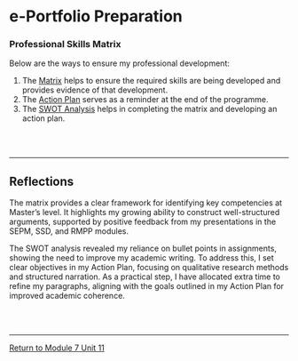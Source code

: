 # e-Portfolio Preparation

### Professional Skills Matrix
Below are the ways to ensure my professional development:

1. The [Matrix](RMPP_Unit11_Matrix.pdf) helps to ensure the required skills are being developed and provides evidence of that development.
2. The [Action Plan](RMPP_Unit11_ActionPlan.pdf) serves as a reminder at the end of the programme.
3. The [SWOT Analysis](RMPP_Unit11_SWOTAnalysis.pdf) helps in completing the matrix and developing an action plan.

<br><br>

---


## Reflections
The matrix provides a clear framework for identifying key competencies at Master’s level. It highlights my growing ability to construct well-structured arguments, supported by positive feedback from my presentations in the SEPM, SSD, and RMPP modules.

The SWOT analysis revealed my reliance on bullet points in assignments, showing the need to improve my academic writing. To address this, I set clear objectives in my Action Plan, focusing on qualitative research methods and structured narration. As a practical step, I have allocated extra time to refine my paragraphs, aligning with the goals outlined in my Action Plan for improved academic coherence.

<br><br>

---

[Return to Module 7 Unit 11](RMPP_Unit11.md)
